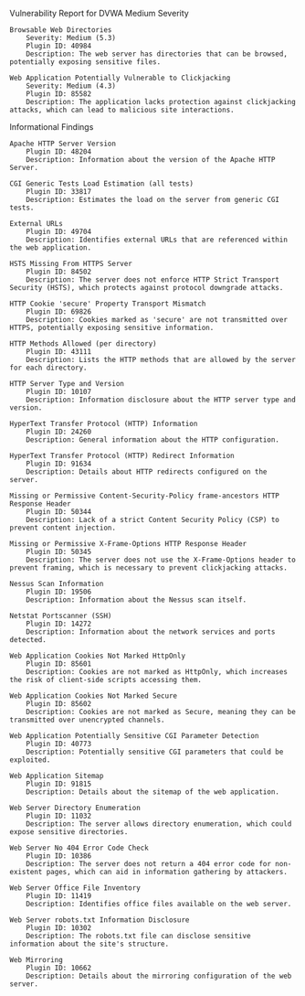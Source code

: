 Vulnerability Report for DVWA
Medium Severity

    Browsable Web Directories
        Severity: Medium (5.3)
        Plugin ID: 40984
        Description: The web server has directories that can be browsed, potentially exposing sensitive files.

    Web Application Potentially Vulnerable to Clickjacking
        Severity: Medium (4.3)
        Plugin ID: 85582
        Description: The application lacks protection against clickjacking attacks, which can lead to malicious site interactions.

Informational Findings

    Apache HTTP Server Version
        Plugin ID: 48204
        Description: Information about the version of the Apache HTTP Server.

    CGI Generic Tests Load Estimation (all tests)
        Plugin ID: 33817
        Description: Estimates the load on the server from generic CGI tests.

    External URLs
        Plugin ID: 49704
        Description: Identifies external URLs that are referenced within the web application.

    HSTS Missing From HTTPS Server
        Plugin ID: 84502
        Description: The server does not enforce HTTP Strict Transport Security (HSTS), which protects against protocol downgrade attacks.

    HTTP Cookie 'secure' Property Transport Mismatch
        Plugin ID: 69826
        Description: Cookies marked as 'secure' are not transmitted over HTTPS, potentially exposing sensitive information.

    HTTP Methods Allowed (per directory)
        Plugin ID: 43111
        Description: Lists the HTTP methods that are allowed by the server for each directory.

    HTTP Server Type and Version
        Plugin ID: 10107
        Description: Information disclosure about the HTTP server type and version.

    HyperText Transfer Protocol (HTTP) Information
        Plugin ID: 24260
        Description: General information about the HTTP configuration.

    HyperText Transfer Protocol (HTTP) Redirect Information
        Plugin ID: 91634
        Description: Details about HTTP redirects configured on the server.

    Missing or Permissive Content-Security-Policy frame-ancestors HTTP Response Header
        Plugin ID: 50344
        Description: Lack of a strict Content Security Policy (CSP) to prevent content injection.

    Missing or Permissive X-Frame-Options HTTP Response Header
        Plugin ID: 50345
        Description: The server does not use the X-Frame-Options header to prevent framing, which is necessary to prevent clickjacking attacks.

    Nessus Scan Information
        Plugin ID: 19506
        Description: Information about the Nessus scan itself.

    Netstat Portscanner (SSH)
        Plugin ID: 14272
        Description: Information about the network services and ports detected.

    Web Application Cookies Not Marked HttpOnly
        Plugin ID: 85601
        Description: Cookies are not marked as HttpOnly, which increases the risk of client-side scripts accessing them.

    Web Application Cookies Not Marked Secure
        Plugin ID: 85602
        Description: Cookies are not marked as Secure, meaning they can be transmitted over unencrypted channels.

    Web Application Potentially Sensitive CGI Parameter Detection
        Plugin ID: 40773
        Description: Potentially sensitive CGI parameters that could be exploited.

    Web Application Sitemap
        Plugin ID: 91815
        Description: Details about the sitemap of the web application.

    Web Server Directory Enumeration
        Plugin ID: 11032
        Description: The server allows directory enumeration, which could expose sensitive directories.

    Web Server No 404 Error Code Check
        Plugin ID: 10386
        Description: The server does not return a 404 error code for non-existent pages, which can aid in information gathering by attackers.

    Web Server Office File Inventory
        Plugin ID: 11419
        Description: Identifies office files available on the web server.

    Web Server robots.txt Information Disclosure
        Plugin ID: 10302
        Description: The robots.txt file can disclose sensitive information about the site's structure.

    Web Mirroring
        Plugin ID: 10662
        Description: Details about the mirroring configuration of the web server.